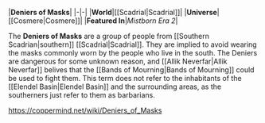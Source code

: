 |**Deniers of Masks**|
|-|-|
|**World**|[[Scadrial\|Scadrial]]|
|**Universe**|[[Cosmere\|Cosmere]]|
|**Featured In**|*Mistborn Era 2*|

The **Deniers of Masks** are a group of people from [[Southern Scadrian\|southern]] [[Scadrial\|Scadrial]].
They are implied to avoid wearing the masks commonly worn by the people who live in the south. The Deniers are dangerous for some unknown reason, and [[Allik Neverfar\|Allik Neverfar]] belives that the [[Bands of Mourning\|Bands of Mourning]] could be used to fight them. This term does not refer to the inhabitants of the [[Elendel Basin\|Elendel Basin]] and the surrounding areas, as the southerners just refer to them as barbarians.



https://coppermind.net/wiki/Deniers_of_Masks
